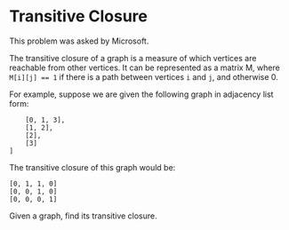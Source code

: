 # Transitive Closure

This problem was asked by Microsoft.

The transitive closure of a graph is a measure of which vertices are reachable from other vertices. It can be represented as a matrix M, where `M[i][j] == 1` if there is a path between vertices `i` and `j`, and otherwise 0.

For example, suppose we are given the following graph in adjacency list form:

```graph = [
    [0, 1, 3],
    [1, 2],
    [2],
    [3]
]
```

The transitive closure of this graph would be:

```[1, 1, 1, 1]
[0, 1, 1, 0]
[0, 0, 1, 0]
[0, 0, 0, 1]
```

Given a graph, find its transitive closure.
